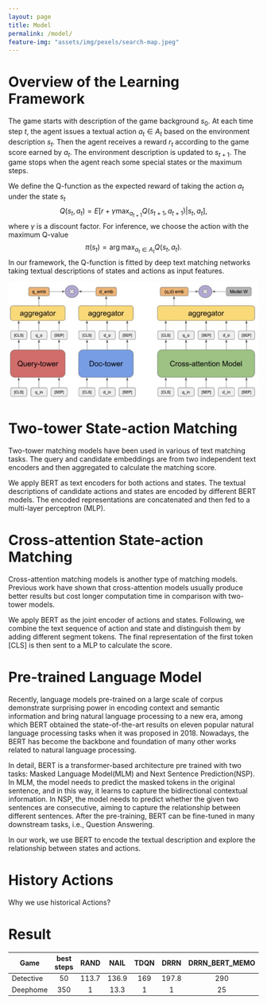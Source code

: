 ```yaml
---
layout: page
title: Model
permalink: /model/
feature-img: "assets/img/pexels/search-map.jpeg"
---
```


# Overview of the Learning Framework
The game starts with description of the game background $s_0$. At each time step $t$, the agent issues a textual action $a_t \in A_t$ based on the environment description $s_t$. Then the agent receives a reward $r_t$ according to the game score earned by $a_t$. The environment description is updated to $s_{t+1}$. The game stops when the agent reach some special states or the maximum steps.

We define the Q-function as the expected reward of taking the action $a_t$ under the state $s_t$ 
$$Q(s_t, a_t) = E[r + \gamma \max_{a_{t+1}} Q(s_{t+1}, a_{t+1}) | s_t, a_t],$$
where $\gamma$ is a discount factor. 
For inference, we choose the action with the maximum Q-value
$$\pi(s_t) = \arg\max_{a_t \in A_t} Q(s_t, a_t).$$
In our framework, the Q-function is fitted by deep text matching networks taking textual descriptions of states and actions as input features.


![avatar](../assets/img/model/model.JPG)

# Two-tower State-action Matching
Two-tower matching models have been used in various of text matching tasks. The query and candidate embeddings are from two independent text encoders and then aggregated to calculate the matching score. 

We apply BERT as text encoders for both actions and states. The textual descriptions of candidate actions and states are encoded by different BERT models. The encoded representations are concatenated and then fed to a multi-layer perceptron (MLP).


# Cross-attention State-action Matching
Cross-attention matching models is another type of matching models. Previous work have shown that cross-attention models usually produce better results but cost longer computation time in comparison with two-tower models. 

We apply BERT as the joint encoder of actions and states. Following, we combine the text sequence of action and state and distinguish them by adding different segment tokens. The final representation of the first token [CLS] is then sent to a MLP to calculate the score.

# Pre-trained Language Model

Recently, language models pre-trained on a large scale of corpus demonstrate surprising power in encoding context and semantic information and bring natural language processing to a new era, among which BERT obtained the state-of-the-art results on eleven popular natural language processing tasks when it was proposed in 2018. Nowadays, the BERT has become the backbone and foundation of many other works related to natural language processing.

In detail, BERT is a transformer-based architecture pre trained with two tasks: Masked Language Model(MLM) and Next Sentence Prediction(NSP). In MLM, the model needs to predict the masked tokens in the original sentence, and in this way, it learns to capture the bidirectional contextual information. In NSP, the model needs to predict whether the given two sentences are consecutive, aiming to capture the relationship between different sentences. After the pre-training, BERT can be fine-tuned in many downstream tasks, i.e., Question Answering.

In our work, we use BERT to encode the textual description and explore the relationship between states and actions.

# History Actions
Why we use historical Actions?

# Result

| Game   |      best steps      |  RAND | NAIL | TDQN | DRRN | DRRN_BERT_MEMO | MaxScore
|----------|:-------------:|:------:|:------:|:------:|:------:|:------:|:------:|
| Detective |  50 |  113.7 | 136.9 | 169 | 197.8 | 290 | 360 |
| Deephome |    350 | 1 | 13.3 | 1 | 1 | 25 | 300 |

